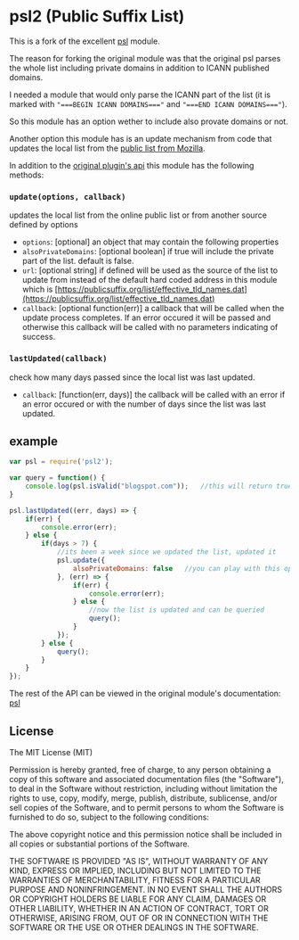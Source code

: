 # psl2 (Public Suffix List)

This is a fork of the excellent [psl](https://www.npmjs.com/package/psl) module.

The reason for forking the original module was that the original psl parses the whole list including private domains in addition to ICANN published domains.

I needed a module that would only parse the ICANN part of the list (it is marked with `"===BEGIN ICANN DOMAINS==="` and `"===END ICANN DOMAINS==="`).

So this module has an option wether to include also provate domains or not.

Another option this module has is an update mechanism from code that updates the local list from the [public list from Mozilla](https://publicsuffix.org/).

In addition to the [original plugin's api](https://www.npmjs.com/package/psl) this module has the following methods:

### `update(options, callback)`

updates the local list from the online public list or from another source defined by options

* `options`: [optional] an object that may contain the following properties
 * `alsoPrivateDomains`: [optional boolean] if true will include the private part of the list. default is false.
 * `url`: [optional string] if defined will be used as the source of the list to update from instead of the default hard coded address in this module which is [https://publicsuffix.org/list/effective_tld_names.dat](https://publicsuffix.org/list/effective_tld_names.dat)
* `callback`: [optional function(err)] a callback that will be called when the update process completes. If an error occured it will be passed and otherwise this callback will be called with no parameters indicating of success.

### `lastUpdated(callback)`

check how many days passed since the local list was last updated.

* `callback`: [function(err, days)] the callback will be called with an error if an error occured or with the number of days since the list was last updated.

## example

```javascript
var psl = require('psl2');

var query = function() {
	console.log(psl.isValid("blogspot.com"));	//this will return true if private domains are not included and false otherwise since blogspot.com was registered by google.
}

psl.lastUpdated((err, days) => {
	if(err) {
		console.error(err);
	} else {
		if(days > 7) {
			//its been a week since we updated the list, updated it
			psl.update({
				alsoPrivateDomains: false	//you can play with this option to see the difference in the results
			}, (err) => {
				if(err) {
					console.error(err);
				} else {
					//now the list is updated and can be queried
					query();
				}
			});
		} else {
			query();
		}
	}
});
```

The rest of the API can be viewed in the original module's documentation: [psl](https://www.npmjs.com/package/psl)

## License

The MIT License (MIT)

Permission is hereby granted, free of charge, to any person obtaining a copy
of this software and associated documentation files (the "Software"), to deal
in the Software without restriction, including without limitation the rights
to use, copy, modify, merge, publish, distribute, sublicense, and/or sell
copies of the Software, and to permit persons to whom the Software is
furnished to do so, subject to the following conditions:

The above copyright notice and this permission notice shall be included in
all copies or substantial portions of the Software.

THE SOFTWARE IS PROVIDED "AS IS", WITHOUT WARRANTY OF ANY KIND, EXPRESS OR
IMPLIED, INCLUDING BUT NOT LIMITED TO THE WARRANTIES OF MERCHANTABILITY,
FITNESS FOR A PARTICULAR PURPOSE AND NONINFRINGEMENT. IN NO EVENT SHALL THE
AUTHORS OR COPYRIGHT HOLDERS BE LIABLE FOR ANY CLAIM, DAMAGES OR OTHER
LIABILITY, WHETHER IN AN ACTION OF CONTRACT, TORT OR OTHERWISE, ARISING FROM,
OUT OF OR IN CONNECTION WITH THE SOFTWARE OR THE USE OR OTHER DEALINGS IN
THE SOFTWARE.
